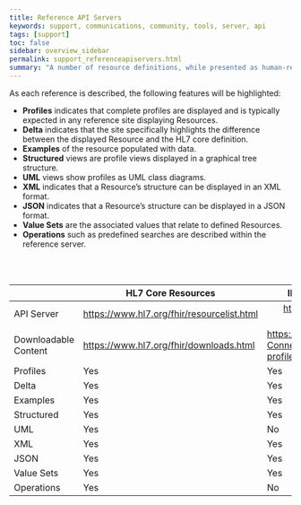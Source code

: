```yaml
---
title: Reference API Servers
keywords: support, communications, community, tools, server, api
tags: [support]
toc: false
sidebar: overview_sidebar
permalink: support_referenceapiservers.html
summary: "A number of resource definitions, while presented as human-readable, they may be served up by a FHIR Reference API Server"
---
```


As each reference is described, the following features will be highlighted:
* <b>Profiles</b> indicates that complete profiles are displayed and is typically expected in any reference site displaying Resources.
* <b>Delta</b> indicates that the site specifically highlights the difference between the displayed Resource and the HL7 core definition.
* <b>Examples</b> of the resource populated with data.
* <b>Structured</b> views are profile views displayed in a graphical tree structure.
* <b>UML</b> views show profiles as UML class diagrams.
* <b>XML</b> indicates that a Resource’s structure can be displayed in an XML format.
* <b>JSON</b> indicates that a Resource’s structure can be displayed in a JSON format.
* <b>Value Sets</b> are the associated values that relate to defined Resources.
* <b>Operations</b> such as predefined searches are described within the reference server.

<br><br>
<table style="width:100%;max-width:100%;table-layout:fixed;">
<thead>
<tr><th></th><th style="text-align:center">HL7 Core Resources</th><th style="text-align:center">INTEROPen Care Connect Profiles</th><th style="text-align:center">NHS Digital Profiles</th></tr>
</thead>
<tr><td>API Server</td><td style="word-wrap: break-word;text-align:center"><a href="https://www.hl7.org/fhir/resourcelist.html">https://www.hl7.org/fhir/resourcelist.html</a></td><td style="word-wrap: break-word;text-align:center"><a href="http://www.interopen.org/candidate-profiles/care-connect/">http://www.interopen.org/candidate-profiles/care-connect/</a></td><td style="word-wrap: break-word;text-align:center"><a href="http://fhir-test.nhs.uk/">http://fhir-test.nhs.uk/</a></td></tr>
<tr><td>Downloadable Content</td><td style="word-wrap: break-word;"><a href="https://www.hl7.org/fhir/downloads.html">https://www.hl7.org/fhir/downloads.html</a></td><td style="word-wrap: break-word;"><a href="https://github.com/INTEROPen/Care Connect-profiles/tree/feature/initial_clinical_resources">https://github.com/INTEROPen/Care Connect-profiles/tree/feature/initial_clinical_resources</a></td><td style="word-wrap: break-word;"><a  href="https://nhsconnect.github.io/gpconnect/development_deliverables.html">https://nhsconnect.github.io/gpconnect/development_deliverables.html</a></td></tr>
<tr><td>Profiles</td><td>Yes</td><td>Yes</td><td>Yes</td></tr>
<tr><td>Delta</td><td>Yes</td><td>Yes</td><td>No</td></tr>
<tr><td>Examples</td><td>Yes</td><td>Yes</td><td>Planned</td></tr>
<tr><td>Structured</td><td>Yes</td><td>Yes</td><td>Yes</td></tr>
<tr><td>UML</td><td>Yes</td><td>No</td><td>No</td></tr>
<tr><td>XML</td><td>Yes</td><td>Yes</td><td>Yes</td></tr>
<tr><td>JSON</td><td>Yes</td><td>Yes</td><td>Yes</td></tr>
<tr><td>Value Sets</td><td>Yes</td><td>Yes</td><td>Yes</td></tr>
<tr><td>Operations</td><td>Yes</td><td>No</td><td>Yes</td></tr>
</table>

